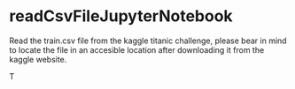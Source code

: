 # readCsvFileJupyterNotebook

Read the train.csv file from the kaggle titanic challenge, please bear in mind to locate the file in an accesible location after downloading it from the kaggle website.

T
